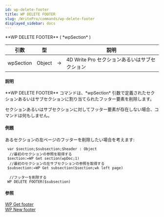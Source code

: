```yaml
---
id: wp-delete-footer
title: WP DELETE FOOTER
slug: /WritePro/commands/wp-delete-footer
displayed_sidebar: docs
---
```


<!--REF #_command_.WP DELETE FOOTER.Syntax-->**WP DELETE FOOTER** ( *wpSection* )<!-- END REF-->
<!--REF #_command_.WP DELETE FOOTER.Params-->
| 引数 | 型 |  | 説明 |
| --- | --- | --- | --- |
| wpSection | Object | &#8594;  | 4D Write Pro セクションあるいはサブセクション |

<!-- END REF-->

#### 説明 

<!--REF #_command_.WP DELETE FOOTER.Summary-->**WP DELETE FOOTER** コマンドは、*wpSection* 引数で定義されたセクションあるいはサブセクションに割り当てられたフッター要素を削除します。<!-- END REF-->

セクションあるいはサブセクションに対してフッター要素が存在しない場合、コマンドは何もしません。

#### 例題 

あるセクションの左ページのフッターを削除したい場合を考えます:

```4d
 var $section;$subsection;$header : Object
  //最初のセクションの参照を取得する
 $section:=WP Get section(wpDoc;1)
  //最初のセクションの左サブセクションの参照を取得する
 $subsection:=WP Get subsection($section;wk left page)
 
  //フッターを削除する
 WP DELETE FOOTER($subsection)
```

#### 参照 

[WP Get footer](wp-get-footer.md)  
[WP New footer](wp-new-footer.md)  